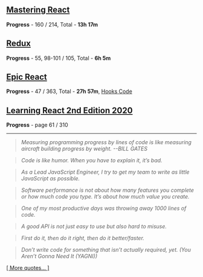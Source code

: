 
## [Mastering React](https://github.com/stepanenko/mosh-react)

**Progress** - 160 / 214, Total - **13h 17m** 

## [Redux](https://coursehunter.net/course/prodvinutyy-redux-codewithmosh)

**Progress** - 55, 98-101 / 105, Total - **6h 5m**

## [Epic React](https://coursehunter.net/course/epicheskiy-react)

**Progress** - 47 / 363, Total - **27h 57m**, [Hooks Code](https://github.com/stepanenko/react-hooks-epic)

## [Learning React 2nd Edition 2020](https://github.com/stepanenko/javascript-info/tree/master/Eve%20Porcello/Learning%20React%20-%20Book)

**Progress** - page 61 / 310

---

> _Measuring programming progress by lines of code is like measuring aircraft building progress by weight. --BILL GATES_

> _Code is like humor. When you have to explain it, it’s bad._

> _As a Lead JavaScript Engineer, I try to get my team to write as little JavaScript as possible._

> _Software performance is not about how many features you complete or how much code you type. It’s about how much value you create._

> _One of my most productive days was throwing away 1000 lines of code._

> _A good API is not just easy to use but also hard to misuse._

> _First do it, then do it right, then do it better/faster._

> _Don’t write code for something that isn’t actually required, yet. (You Aren’t Gonna Need It (YAGNI))_

[[ More quotes... ]](https://github.com/stepanenko/stepanenko/blob/master/quotes.md)
